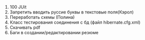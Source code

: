 1. 100 JUit
2. Запретить вводить руссие буквы в текстовые поля(Кэрол)
3. Переработать схемы (Полина)
4. Класс тестирования соединения с бд (файл hibernate.cfg.xml)
5. Скачивать pdf 
6. Баги в создании/редактировании резюме

